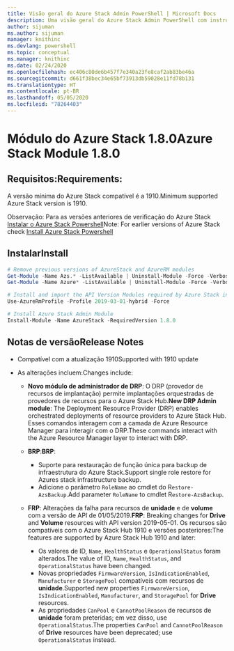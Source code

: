 ```yaml
---
title: Visão geral do Azure Stack Admin PowerShell | Microsoft Docs
description: Uma visão geral do Azure Stack Admin PowerShell com instruções de instalação e configuração.
author: sijuman
ms.author: sijuman
manager: knithinc
ms.devlang: powershell
ms.topic: conceptual
ms.manager: knithinc
ms.date: 02/24/2020
ms.openlocfilehash: ec406c80de6b457f7e340a23fe8caf2ab83be46a
ms.sourcegitcommit: d661f38bec34e65bf73913db59028e11fd78b131
ms.translationtype: HT
ms.contentlocale: pt-BR
ms.lasthandoff: 05/05/2020
ms.locfileid: "78264403"
---
```

# <a name="azure-stack-module-180"></a><span data-ttu-id="a54fc-103">Módulo do Azure Stack 1.8.0</span><span class="sxs-lookup"><span data-stu-id="a54fc-103">Azure Stack Module 1.8.0</span></span>

## <a name="requirements"></a><span data-ttu-id="a54fc-104">Requisitos:</span><span class="sxs-lookup"><span data-stu-id="a54fc-104">Requirements:</span></span>

<span data-ttu-id="a54fc-105">A versão mínima do Azure Stack compatível é a 1910.</span><span class="sxs-lookup"><span data-stu-id="a54fc-105">Minimum supported Azure Stack version is 1910.</span></span>

<span data-ttu-id="a54fc-106">Observação: Para as versões anteriores de verificação do Azure Stack [Instalar o Azure Stack Powershell](https://docs.microsoft.com/azure/azure-stack/azure-stack-powershell-install#install-azure-stack-powershell)</span><span class="sxs-lookup"><span data-stu-id="a54fc-106">Note: For earlier versions of Azure Stack check [Install Azure Stack Powershell](https://docs.microsoft.com/azure/azure-stack/azure-stack-powershell-install#install-azure-stack-powershell)</span></span>

## <a name="install"></a><span data-ttu-id="a54fc-107">Instalar</span><span class="sxs-lookup"><span data-stu-id="a54fc-107">Install</span></span>

```powershell
# Remove previous versions of AzureStack and AzureRM modules
Get-Module -Name Azs.* -ListAvailable | Uninstall-Module -Force -Verbose
Get-Module -Name Azure* -ListAvailable | Uninstall-Module -Force -Verbose

# Install and import the API Version Modules required by Azure Stack into the current PowerShell session.
Use-AzureRmProfile -Profile 2019-03-01-hybrid -Force

# Install Azure Stack Admin Module
Install-Module -Name AzureStack -RequiredVersion 1.8.0
```

## <a name="release-notes"></a><span data-ttu-id="a54fc-108">Notas de versão</span><span class="sxs-lookup"><span data-stu-id="a54fc-108">Release Notes</span></span>

* <span data-ttu-id="a54fc-109">Compatível com a atualização 1910</span><span class="sxs-lookup"><span data-stu-id="a54fc-109">Supported with 1910 update</span></span>
* <span data-ttu-id="a54fc-110">As alterações incluem:</span><span class="sxs-lookup"><span data-stu-id="a54fc-110">Changes include:</span></span>

    - <span data-ttu-id="a54fc-111">**Novo módulo de administrador de DRP**: O DRP (provedor de recursos de implantação) permite implantações orquestradas de provedores de recursos para o Azure Stack Hub.</span><span class="sxs-lookup"><span data-stu-id="a54fc-111">**New DRP Admin module**: The Deployment Resource Provider (DRP) enables orchestrated deployments of resource providers to Azure Stack Hub.</span></span> <span data-ttu-id="a54fc-112">Esses comandos interagem com a camada de Azure Resource Manager para interagir com o DRP.</span><span class="sxs-lookup"><span data-stu-id="a54fc-112">These commands interact with the Azure Resource Manager layer to interact with DRP.</span></span>

    - <span data-ttu-id="a54fc-113">**BRP**:</span><span class="sxs-lookup"><span data-stu-id="a54fc-113">**BRP**:</span></span>
        - <span data-ttu-id="a54fc-114">Suporte para restauração de função única para backup de infraestrutura do Azure Stack.</span><span class="sxs-lookup"><span data-stu-id="a54fc-114">Support single role restore for Azures stack infrastructure backup.</span></span>
        - <span data-ttu-id="a54fc-115">Adicione o parâmetro `RoleName` ao cmdlet do R`estore-AzsBackup`.</span><span class="sxs-lookup"><span data-stu-id="a54fc-115">Add parameter `RoleName` to cmdlet R`estore-AzsBackup`.</span></span>

    - <span data-ttu-id="a54fc-116">**FRP**: Alterações da falha para recursos de **unidade** e de **volume** com a versão de API de 01/05/2019.</span><span class="sxs-lookup"><span data-stu-id="a54fc-116">**FRP**: Breaking changes for **Drive** and **Volume** resources with API version 2019-05-01.</span></span> <span data-ttu-id="a54fc-117">Os recursos são compatíveis com o Azure Stack Hub 1910 e versões posteriores:</span><span class="sxs-lookup"><span data-stu-id="a54fc-117">The features are supported by Azure Stack Hub 1910 and later:</span></span>
        - <span data-ttu-id="a54fc-118">Os valores de ID, `Name`, `HealthStatus` e `OperationalStatus` foram alterados.</span><span class="sxs-lookup"><span data-stu-id="a54fc-118">The value of ID, `Name`, `HealthStatus`, and `OperationalStatus` have been changed.</span></span>
        - <span data-ttu-id="a54fc-119">Novas propriedades `FirmwareVersion`, `IsIndicationEnabled`, `Manufacturer` e `StoragePool` compatíveis com recursos de **unidade**.</span><span class="sxs-lookup"><span data-stu-id="a54fc-119">Supported new properties `FirmwareVersion`, `IsIndicationEnabled`, `Manufacturer`, and `StoragePool` for **Drive** resources.</span></span>
        - <span data-ttu-id="a54fc-120">As propriedades `CanPool` e `CannotPoolReason` de recursos de **unidade** foram preteridas; em vez disso, use `OperationalStatus`.</span><span class="sxs-lookup"><span data-stu-id="a54fc-120">The properties `CanPool` and `CannotPoolReason` of **Drive** resources have been deprecated; use `OperationalStatus` instead.</span></span>
